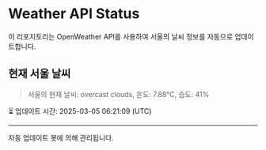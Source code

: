 
# Weather API Status

이 리포지토리는 OpenWeather API를 사용하여 서울의 날씨 정보를 자동으로 업데이트합니다.

## 현재 서울 날씨
> 서울의 현재 날씨: overcast clouds, 온도: 7.88°C, 습도: 41%

⏳ 업데이트 시간: 2025-03-05 06:21:09 (UTC)

---
자동 업데이트 봇에 의해 관리됩니다.
